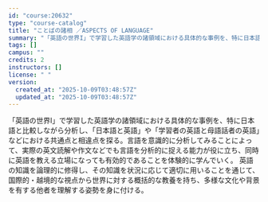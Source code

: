```yaml
---
id: "course:20632"
type: "course-catalog"
title: "ことばの諸相 ／ASPECTS OF LANGUAGE"
summary: "「英語の世界I」で学習した英語学の諸領域における具体的な事例を、特に日本語と比較しながら分析し、「日本語と英語」や「学習者の英語と母語話者の英語」などにおける共通点と相違点を探る。言語を意識的に分析してみることによって、実際の英文読解や作文…"
tags: []
campus: ""
credits: 2
instructors: []
license: " "
version:
  created_at: "2025-10-09T03:48:57Z"
  updated_at: "2025-10-09T03:48:57Z"
---
```


「英語の世界I」で学習した英語学の諸領域における具体的な事例を、特に日本語と比較しながら分析し、「日本語と英語」や「学習者の英語と母語話者の英語」などにおける共通点と相違点を探る。言語を意識的に分析してみることによって、実際の英文読解や作文などでも言語を分析的に捉える能力が役に立ち、同時に英語を教える立場になっても有効的であることを体験的に学んでいく。 英語の知識を論理的に修得し、その知識を状況に応じて適切に用いることを通じて、国際的・越境的な視点から世界に対する概括的な教養を持ち、多様な文化や背景を有する他者を理解する姿勢を身に付ける。
